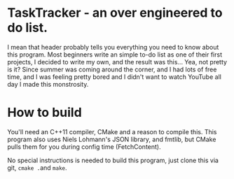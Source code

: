 # TaskTracker  - an over engineered to do list.
I mean that header probably tells you everything you need to know about this program.
Most beginners write an simple to-do list as one of their first projects, I decided to write my own, and the result was this... Yea, not pretty is it?
Since summer was coming around the corner, and I had lots of free time, and I was feeling pretty bored and I didn't want to watch YouTube all day I made this monstrosity.

# How to build
You'll need an C++11 compiler, CMake and a reason to compile this. This program also uses Niels Lohmann's JSON library, and fmtlib, but CMake pulls them for you during config time (FetchContent).

No special instructions is needed to build this program, just clone this via git, `cmake .`and `make`.